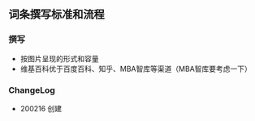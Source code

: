 ## 词条撰写标准和流程

### 撰写
- 按图片呈现的形式和容量
- 维基百科优于百度百科、知乎、MBA智库等渠道（MBA智库要考虑一下）





### ChangeLog
- 200216 创建
